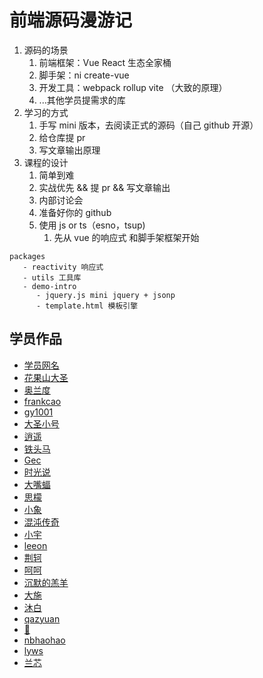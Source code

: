 # 前端源码漫游记

<!-- 开源的意识了 -->

1. 源码的场景
   1. 前端框架：Vue React 生态全家桶
   2. 脚手架：ni create-vue
   3. 开发工具：webpack rollup vite （大致的原理）
   4. ...其他学员提需求的库
2. 学习的方式
   1. 手写 mini 版本，去阅读正式的源码（自己 github 开源）
   2. 给仓库提 pr
   3. 写文章输出原理
3. 课程的设计
   1. 简单到难
   2. 实战优先 && 提 pr && 写文章输出
   3. 内部讨论会
   4. 准备好你的 github
   5. 使用 js or ts（esno，tsup)
      1. 先从 vue 的响应式 和脚手架框架开始

```
packages
   - reactivity 响应式
   - utils 工具库
   - demo-intro
      - jquery.js mini jquery + jsonp
      - template.html 模板引擎
```

## 学员作品

- [学员网名](作品链接)
- [花果山大圣](https://github.com/course-dasheng/source-tour)
- [奥兰度](https://github.com/zer0fire/sourcecode-homework)
- [frankcao](https://github.com/Frankcaozas/mini-frameworks)
- [gy1001](https://github.com/gy1001/learn-source-code.git)
- [大圣小号](https://github.com/woniuppp/source-tour-from-dasheng)
- [逍遥](https://github.com/FEliuyg/learning-source-code)
- [铁头马](https://github.com/aaamrh/FE-Wonderland)
- [Gec](https://github.com/JusticeGe/source-tour-from-me)
- [时光说](https://github.com/heimanba-ct/source-tour-ct)
- [大嘴蝠](https://github.com/ly102412/learn-source-tour)
- [思檬](https://github.com/cheng0915/source-tour-form-dasheng)
- [小象](https://github.com/Q-kil/source-tour-work)
- [混沌传奇](https://github.com/legend-li/source-learning)
- [小宇](https://github.com/hky301/learn-source-tour)
- [leeon](https://github.com/421587303/source-tour-work)
- [荆轲](https://github.com/kevynyu/learn-source-tour)
- [呵呵](https://github.com/SNJiang1992/source-tour)
- [沉默的羔羊](https://github.com/Younger-man/source)
- [大施](https://github.com/shixy96/web-source-tour)
- [沐白](https://github.com/zyl921/my-source-tour)
- [qazyuan](https://github.com/qazyuan/source-tour)
- [🌈](https://github.com/Christina-nana/mini-source-code-zhl)
- [nbhaohao](https://github.com/nbhaohao/fe-source-tour)
- [lyws](https://github.com/XiChaoMing/xcm-source-tour)
- [兰芯](https://github.com/SaberWangSo/tour-lan)
